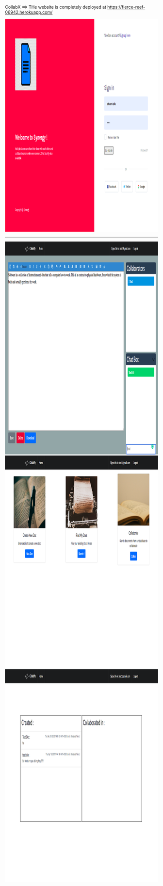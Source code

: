  CollabX ==> THe website is completely deployed at https://fierce-reef-06942.herokuapp.com/ 


<img src="signin.png" height="700" width="1100"></img> 
<hr>
<img src="field.png" height="700" width="1100"></img> 
<br>
<img src="dashboard.png" height="700" width="1100"></img> 
<br>
<img src="data.png" height="700" width="1100"></img> 

